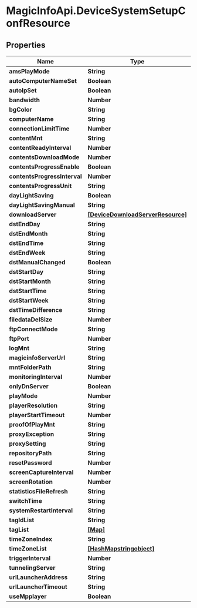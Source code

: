 # MagicInfoApi.DeviceSystemSetupConfResource

## Properties
Name | Type | Description | Notes
------------ | ------------- | ------------- | -------------
**amsPlayMode** | **String** |  | [optional] 
**autoComputerNameSet** | **Boolean** |  | [optional] 
**autoIpSet** | **Boolean** |  | [optional] 
**bandwidth** | **Number** |  | [optional] 
**bgColor** | **String** |  | [optional] 
**computerName** | **String** |  | [optional] 
**connectionLimitTime** | **Number** |  | [optional] 
**contentMnt** | **String** |  | [optional] 
**contentReadyInterval** | **Number** |  | [optional] 
**contentsDownloadMode** | **Number** |  | [optional] 
**contentsProgressEnable** | **Boolean** |  | [optional] 
**contentsProgressInterval** | **Number** |  | [optional] 
**contentsProgressUnit** | **String** |  | [optional] 
**dayLightSaving** | **Boolean** |  | [optional] 
**dayLightSavingManual** | **String** |  | [optional] 
**downloadServer** | [**[DeviceDownloadServerResource]**](DeviceDownloadServerResource.md) |  | [optional] 
**dstEndDay** | **String** |  | [optional] 
**dstEndMonth** | **String** |  | [optional] 
**dstEndTime** | **String** |  | [optional] 
**dstEndWeek** | **String** |  | [optional] 
**dstManualChanged** | **Boolean** |  | [optional] 
**dstStartDay** | **String** |  | [optional] 
**dstStartMonth** | **String** |  | [optional] 
**dstStartTime** | **String** |  | [optional] 
**dstStartWeek** | **String** |  | [optional] 
**dstTimeDifference** | **String** |  | [optional] 
**filedataDelSize** | **Number** |  | [optional] 
**ftpConnectMode** | **String** |  | [optional] 
**ftpPort** | **Number** |  | [optional] 
**logMnt** | **String** |  | [optional] 
**magicinfoServerUrl** | **String** |  | [optional] 
**mntFolderPath** | **String** |  | [optional] 
**monitoringInterval** | **Number** |  | [optional] 
**onlyDnServer** | **Boolean** |  | [optional] 
**playMode** | **Number** |  | [optional] 
**playerResolution** | **String** |  | [optional] 
**playerStartTimeout** | **Number** |  | [optional] 
**proofOfPlayMnt** | **String** |  | [optional] 
**proxyException** | **String** |  | [optional] 
**proxySetting** | **String** |  | [optional] 
**repositoryPath** | **String** |  | [optional] 
**resetPassword** | **Number** |  | [optional] 
**screenCaptureInterval** | **Number** |  | [optional] 
**screenRotation** | **Number** |  | [optional] 
**statisticsFileRefresh** | **String** |  | [optional] 
**switchTime** | **String** |  | [optional] 
**systemRestartInterval** | **String** |  | [optional] 
**tagIdList** | **String** |  | [optional] 
**tagList** | [**[Map]**](Map.md) |  | [optional] 
**timeZoneIndex** | **String** |  | [optional] 
**timeZoneList** | [**[HashMapstringobject]**](HashMapstringobject.md) |  | [optional] 
**triggerInterval** | **Number** |  | [optional] 
**tunnelingServer** | **String** |  | [optional] 
**urlLauncherAddress** | **String** |  | [optional] 
**urlLauncherTimeout** | **String** |  | [optional] 
**useMpplayer** | **Boolean** |  | [optional] 


